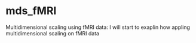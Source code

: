 # mds_fMRI
Multidimensional scaling using fMRI data: I will start to exaplin how appling multidimensional scaling on fMRI data

